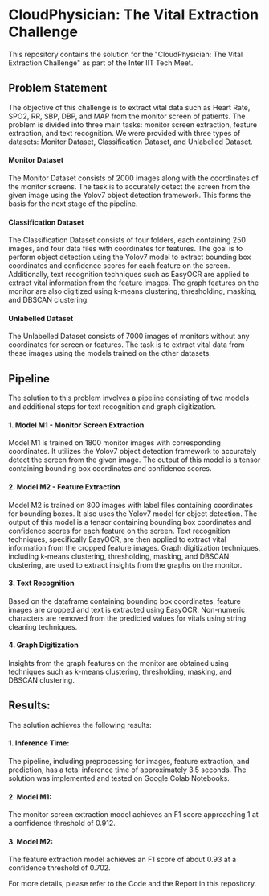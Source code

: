 # CloudPhysician: The Vital Extraction Challenge

This repository contains the solution for the "CloudPhysician: The Vital Extraction Challenge" as part of the Inter IIT Tech Meet.

## Problem Statement
The objective of this challenge is to extract vital data such as Heart Rate, SPO2, RR, SBP, DBP, and MAP from the monitor screen of patients. The problem is divided into three main tasks: monitor screen extraction, feature extraction, and text recognition. We were provided with three types of datasets: Monitor Dataset, Classification Dataset, and Unlabelled Dataset.

#### Monitor Dataset
The Monitor Dataset consists of 2000 images along with the coordinates of the monitor screens. The task is to accurately detect the screen from the given image using the Yolov7 object detection framework. This forms the basis for the next stage of the pipeline.

#### Classification Dataset
The Classification Dataset consists of four folders, each containing 250 images, and four data files with coordinates for features. The goal is to perform object detection using the Yolov7 model to extract bounding box coordinates and confidence scores for each feature on the screen. Additionally, text recognition techniques such as EasyOCR are applied to extract vital information from the feature images. The graph features on the monitor are also digitized using k-means clustering, thresholding, masking, and DBSCAN clustering.

#### Unlabelled Dataset
The Unlabelled Dataset consists of 7000 images of monitors without any coordinates for screen or features. The task is to extract vital data from these images using the models trained on the other datasets.

## Pipeline
The solution to this problem involves a pipeline consisting of two models and additional steps for text recognition and graph digitization.

#### 1. Model M1 - Monitor Screen Extraction
Model M1 is trained on 1800 monitor images with corresponding coordinates. It utilizes the Yolov7 object detection framework to accurately detect the screen from the given image. The output of this model is a tensor containing bounding box coordinates and confidence scores.

#### 2. Model M2 - Feature Extraction
Model M2 is trained on 800 images with label files containing coordinates for bounding boxes. It also uses the Yolov7 model for object detection. The output of this model is a tensor containing bounding box coordinates and confidence scores for each feature on the screen. Text recognition techniques, specifically EasyOCR, are then applied to extract vital information from the cropped feature images. Graph digitization techniques, including k-means clustering, thresholding, masking, and DBSCAN clustering, are used to extract insights from the graphs on the monitor.

#### 3. Text Recognition
Based on the dataframe containing bounding box coordinates, feature images are cropped and text is extracted using EasyOCR. Non-numeric characters are removed from the predicted values for vitals using string cleaning techniques.

#### 4. Graph Digitization
Insights from the graph features on the monitor are obtained using techniques such as k-means clustering, thresholding, masking, and DBSCAN clustering.

## Results:
The solution achieves the following results:

#### 1. Inference Time: 
The pipeline, including preprocessing for images, feature extraction, and prediction, has a total inference time of approximately 3.5 seconds. The solution was implemented and tested on Google Colab Notebooks.

#### 2. Model M1: 
The monitor screen extraction model achieves an F1 score approaching 1 at a confidence threshold of 0.912.

#### 3. Model M2: 
The feature extraction model achieves an F1 score of about 0.93 at a confidence threshold of 0.702.

For more details, please refer to the Code and the Report in this repository.
